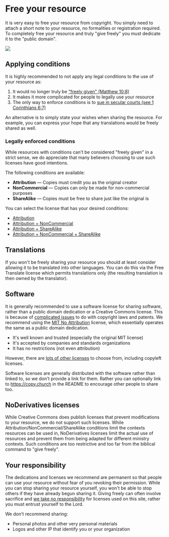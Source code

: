 
# Free your resource

It is very easy to free your resource from copyright. You simply need to attach a short note to your resource, no formalities or registration required. To completely free your resource and truly "give freely" you must dedicate it to the "public domain".

<p><VPButton href='/free/' text="Completely free your resource"></VPButton></p>

<img src='@/_assets/ill_free.svg'>

## Applying conditions
It is highly recommended to not apply any legal conditions to the use of your resource as:

 1. It would no longer truly be ["freely given" (Matthew 10:8)](/explain/biblical/)
 2. It makes it more complicated for people to legally use your resource
 3. The only way to enforce conditions is to [sue in secular courts (see 1 Corinthians 6:7)](/explain/biblical/)

An alternative is to simply state your wishes when sharing the resource. For example, you can express your hope that any translations would be freely shared as well.

### Legally enforced conditions
While resources with conditions can't be considered "freely given" in a strict sense, we do appreciate that many believers choosing to use such licenses have good intentions.

The following conditions are available:

 * __Attribution__ &mdash; Copies must credit you as the original creator
 * __NonCommercial__ &mdash; Copies can only be made for non-commercial purposes
 * __ShareAlike__ &mdash; Copies must be free to share just like the original is

You can select the license that has your desired conditions:

 * [Attribution](./cc-by/)
 * [Attribution + NonCommercial](./cc-by-nc/)
 * [Attribution + ShareAlike](./cc-by-sa/)
 * [Attribution + NonCommercial + ShareAlike](./cc-by-nc-sa/)

## Translations
If you won't be freely sharing your resource you should at least consider allowing it to be translated into other languages. You can do this via the Free Translate license which permits translations only (the resulting translation is then owned by the translator).

<p><VPButton href='/licenses/uw-ft/' text="Allow translations" theme='alt'></VPButton></p>


## Software
It is generally recommended to use a software license for sharing software, rather than a public domain dedication or a Creative Commons license. This is because of [complicated issues](https://en.wikipedia.org/wiki/Unlicense#Reception) to do with copyright laws and patents. We recommend using the [MIT No Attribution](https://choosealicense.com/licenses/mit-0/) license, which essentially operates the same as a public domain dedication.
 * It's well known and trusted (especially the original MIT license)
 * It's accepted by companies and standards organizations
 * It has no restrictions (not even attribution)

However, there are [lots of other licenses](https://choosealicense.com/) to choose from, including copyleft licenses.

Software licenses are generally distributed with the software rather than linked to, so we don't provide a link for them. Rather you can optionally link to https://copy.church in the README to encourage other people to share too.


## NoDerivatives licenses
While Creative Commons does publish licenses that prevent modifications to your resource, we do not support such licenses. While Attribution/NonCommercial/ShareAlike conditions limit the contexts resources can be used in, NoDerivatives licenses limit the actual use of resources and prevent them from being adapted for different ministry contexts. Such conditions are too restrictive and too far from the biblical command to "give freely".


## Your responsibility
The dedications and licenses we recommend are permanent so that people can use your resource without fear of you revoking their permission. While you can stop sharing your resource yourself, you won't be able to stop others if they have already begun sharing it. Giving freely can often involve sacrifice and [we take no responsibility](/about/) for licenses used on this site, rather you must entrust yourself to the Lord.

We don't recommend sharing:
 * Personal photos and other very personal materials
 * Logos and other IP that identify you or your organization
